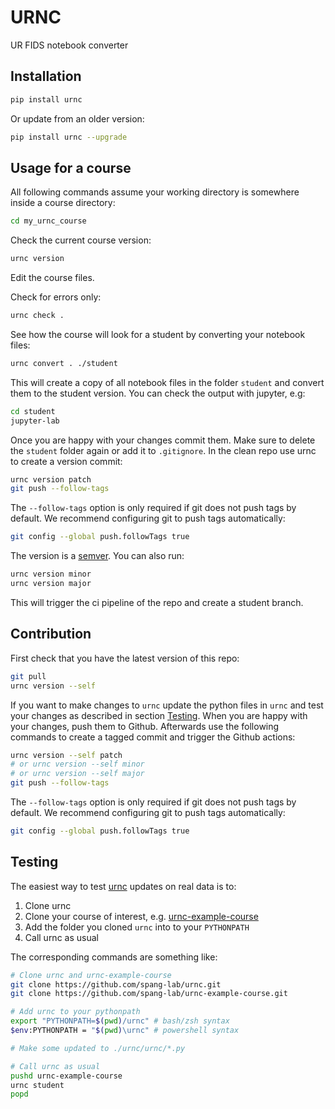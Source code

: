# URNC

UR FIDS notebook converter

## Installation

```sh
pip install urnc
```

Or update from an older version:

```sh
pip install urnc --upgrade
```

## Usage for a course

All following commands assume your working directory is somewhere inside a course directory:

```sh
cd my_urnc_course
```

Check the current course version:

```sh
urnc version
```

Edit the course files.

Check for errors only:

```sh
urnc check .
```

See how the course will look for a student by converting your notebook files:

```sh
urnc convert . ./student
```

This will create a copy of all notebook files in the folder `student` and convert them to the student version.
You can check the output with jupyter, e.g:

```sh
cd student
jupyter-lab
```

Once you are happy with your changes commit them. Make sure to delete the `student` folder again or add it to `.gitignore`. In the clean repo use urnc to create a version commit:

```sh
urnc version patch
git push --follow-tags
```

The `--follow-tags` option is only required if git does not push tags by default. We recommend configuring git to push tags automatically:

```sh
git config --global push.followTags true
```

The version is a [semver](https://semver.org). You can also run:

```sh
urnc version minor
urnc version major
```

This will trigger the ci pipeline of the repo and create a student branch.

## Contribution

First check that you have the latest version of this repo:

```sh
git pull
urnc version --self
```

If you want to make changes to `urnc` update the python files in `urnc` and test your changes as described in section [Testing](#testing). When you are happy with your changes, push them to Github. Afterwards use the following commands to create a tagged commit and trigger the Github actions:

```sh
urnc version --self patch
# or urnc version --self minor
# or urnc version --self major
git push --follow-tags
```

The `--follow-tags` option is only required if git does not push tags by default. We recommend configuring git to push tags automatically:

```sh
git config --global push.followTags true
```

## Testing

The easiest way to test [urnc](https://github.com/spang-lab/urnc) updates on real data is to:

1. Clone urnc
2. Clone your course of interest, e.g. [urnc-example-course](https://github.com/spang-lab/urnc-example-course) 
3. Add the folder you cloned `urnc` into to your `PYTHONPATH`
4. Call urnc as usual

The corresponding commands are something like:

```bash
# Clone urnc and urnc-example-course
git clone https://github.com/spang-lab/urnc.git
git clone https://github.com/spang-lab/urnc-example-course.git

# Add urnc to your pythonpath
export "PYTHONPATH=$(pwd)/urnc" # bash/zsh syntax
$env:PYTHONPATH = "$(pwd)\urnc" # powershell syntax

# Make some updated to ./urnc/urnc/*.py

# Call urnc as usual
pushd urnc-example-course
urnc student
popd
```
